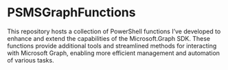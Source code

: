 # PSMSGraphFunctions
This repository hosts a collection of PowerShell functions I’ve developed to enhance and extend the capabilities of the Microsoft.Graph SDK. These functions provide additional tools and streamlined methods for interacting with Microsoft Graph, enabling more efficient management and automation of various tasks.
